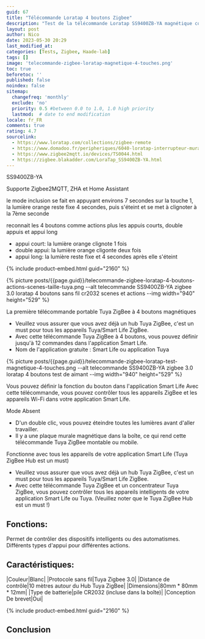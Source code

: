 ```yaml
---
guid: 67
title: "Télécommande Loratap 4 boutons Zigbee"
description: "Test de la télécommande Loratap SS9400ZB-YA magnétique compatible zigbee 3.0 sans fil pour scène, action, interrupteur"
layout: post
author: Nico
date: 2023-05-30 20:29
last_modified_at: 
categories: [Tests, Zigbee, Haade-lab]
tags: []
image: 'telecommande-zigbee-loratap-magnetique-4-touches.png'
toc: true
beforetoc: ''
published: false
noindex: false
sitemap:
  changefreq: 'monthly'
  exclude: 'no'
  priority: 0.5 #between 0.0 to 1.0, 1.0 high priority
  lastmod:  # date to end modification
locale: fr_FR
comments: true
rating: 4.7
sourcelink:
  - https://www.loratap.com/collections/zigbee-remote
  - https://www.domadoo.fr/peripheriques/6040-loratap-interrupteur-mural-de-scene-sans-fil-zigbee-30-4-boutons.html?domid=39
  - https://www.zigbee2mqtt.io/devices/TS0044.html
  - https://zigbee.blakadder.com/LoraTap_SS9400ZB-YA.html
---
```


SS9400ZB-YA

Supporte Zigbee2MQTT, ZHA et Home Assistant

le mode inclusion se fait en appuyant environs 7 secondes sur la touche 1, la lumière orange reste fixe 4 secondes, puis s'éteint et se met à clignoter à la 7ème seconde

reconnait les 4 boutons comme actions plus les appuis courts, double appuis et appui long
- appui court: la lumière orange clignote 1 fois
- double appui: la lumière orange cligonte deux fois
- appui long: la lumière reste fixe et 4 secondes après elle s'éteint

{% include product-embed.html guid="2160" %}

{% picture posts/{{page.guid}}/telecommande-zigbee-loratap-4-boutons-actions-scenes-taille-tuya.png --alt telecommande SS9400ZB-YA zigbee 3.0 loratap 4 boutons sans fil cr2032 scenes et actions --img width="940" height="529" %}

La première télécommande portable Tuya ZigBee à 4 boutons magnétiques
- Veuillez vous assurer que vous avez déjà un hub Tuya ZigBee, c'est un must pour tous les appareils Tuya/Smart Life ZigBee.
- Avec cette télécommande Tuya ZigBee à 4 boutons, vous pouvez définir jusqu'à 12 commandes dans l'application Smart Life.
- Nom de l'application gratuite : Smart Life ou application Tuya

{% picture posts/{{page.guid}}/telecommande-zigbee-loratap-test-magnetique-4-touches.png --alt telecommande SS9400ZB-YA zigbee 3.0 loratap 4 boutons test de aimant --img width="940" height="529" %}

Vous pouvez définir la fonction du bouton dans l'application Smart Life
Avec cette télécommande, vous pouvez contrôler tous les appareils ZigBee et les appareils Wi-Fi dans votre application Smart Life.

Mode Absent
- D'un double clic, vous pouvez éteindre toutes les lumières avant d'aller travailler.
- Il y a une plaque murale magnétique dans la boîte, ce qui rend cette télécommande Tuya ZigBee montable ou mobile.

Fonctionne avec tous les appareils de votre application Smart Life (Tuya ZigBee Hub est un must)
- Veuillez vous assurer que vous avez déjà un hub Tuya ZigBee, c'est un must pour tous les appareils Tuya/Smart Life ZigBee.
- Avec cette télécommande Tuya ZigBee et un concentrateur Tuya ZigBee, vous pouvez contrôler tous les appareils intelligents de votre application Smart Life ou Tuya. (Veuillez noter que le Tuya ZigBee Hub est un must !)

## Fonctions:

Permet de contrôler des dispositifs intelligents ou des automatismes.
Différents types d'appui pour différentes actions.
 
## Caractéristiques:

|Couleur|Blanc|
|Protocole sans fil|Tuya Zigbee 3.0|
|Distance de contrôle|10 mètres autour du Hub Tuya ZigBee|
|Dimensions|80mm * 80mm * 12mm|
|Type de batterie|pile CR2032 (incluse dans la boîte)|
|Conception De brevet|Oui|

{% include product-embed.html guid="2160" %}

## Conclusion